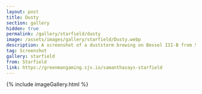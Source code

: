 ```yaml
---
layout: post
title: Dusty
section: gallery
hidden: true
permalink: /gallery/starfield/dusty
image: /assets/images/gallery/starfield/Dusty.webp
description: A screenshot of a duststorm brewing on Bessel III-B from Starfield, taken by Samantha Says.
tag: Screenshot
gallery: starfield
from: Starfield
link: https://greenmangaming.sjv.io/samanthasays-starfield
---
```

{% include imageGallery.html %}